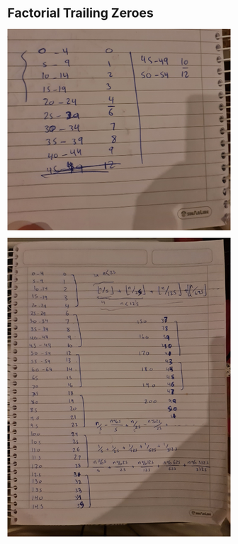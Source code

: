 # Factorial Trailing Zeroes

![Documenting the factorials from 0 till 54 in groups of fives (0-4, 5-9, etc...) to observe pattern, left column is the number and right column is number of trailing zeroes for the factorial of the number](thoughts1.jpg)

![Documenting the factorials from 0 till 200 in groups of fives (0-4, 5-9, etc...) to observe pattern, left column is the number and right column is number of trailing zeroes for the factorial of the number](thoughts2.jpg)
